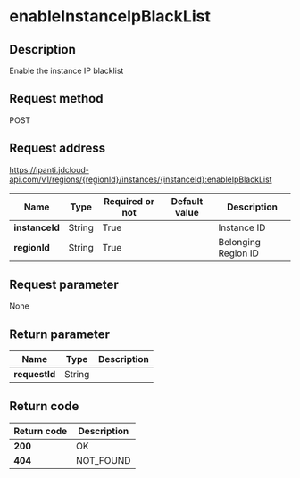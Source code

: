 # enableInstanceIpBlackList


## Description
Enable the instance IP blacklist

## Request method
POST

## Request address
https://ipanti.jdcloud-api.com/v1/regions/{regionId}/instances/{instanceId}:enableIpBlackList

|Name|Type|Required or not|Default value|Description|
|---|---|---|---|---|
|**instanceId**|String|True||Instance ID|
|**regionId**|String|True||Belonging Region ID|

## Request parameter
None


## Return parameter
|Name|Type|Description|
|---|---|---|
|**requestId**|String||



## Return code
|Return code|Description|
|---|---|
|**200**|OK|
|**404**|NOT_FOUND|
